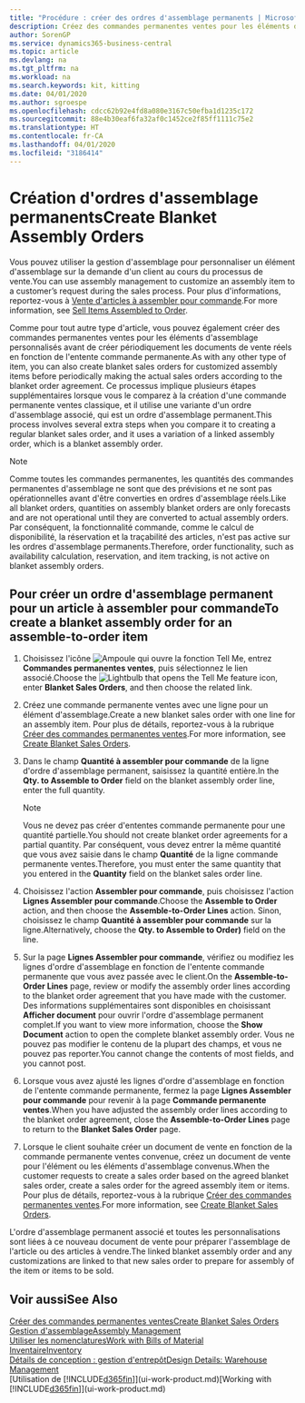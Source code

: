 ```yaml
---
title: "Procédure : créer des ordres d'assemblage permanents | Microsoft Docs"
description: Créez des commandes permanentes ventes pour les éléments d'assemblage personnalisés avant d'effectuer régulièrement les documents de vente réels en fonction de l'entente commande permanente.
author: SorenGP
ms.service: dynamics365-business-central
ms.topic: article
ms.devlang: na
ms.tgt_pltfrm: na
ms.workload: na
ms.search.keywords: kit, kitting
ms.date: 04/01/2020
ms.author: sgroespe
ms.openlocfilehash: cdcc62b92e4fd8a080e3167c50efba1d1235c172
ms.sourcegitcommit: 88e4b30eaf6fa32af0c1452ce2f85ff1111c75e2
ms.translationtype: HT
ms.contentlocale: fr-CA
ms.lasthandoff: 04/01/2020
ms.locfileid: "3186414"
---
```

# <a name="create-blanket-assembly-orders"></a><span data-ttu-id="f0caa-103">Création d'ordres d'assemblage permanents</span><span class="sxs-lookup"><span data-stu-id="f0caa-103">Create Blanket Assembly Orders</span></span>
<span data-ttu-id="f0caa-104">Vous pouvez utiliser la gestion d'assemblage pour personnaliser un élément d'assemblage sur la demande d'un client au cours du processus de vente.</span><span class="sxs-lookup"><span data-stu-id="f0caa-104">You can use assembly management to customize an assembly item to a customer’s request during the sales process.</span></span> <span data-ttu-id="f0caa-105">Pour plus d'informations, reportez-vous à [Vente d'articles à assembler pour commande](assembly-how-to-sell-items-assembled-to-order.md).</span><span class="sxs-lookup"><span data-stu-id="f0caa-105">For more information, see [Sell Items Assembled to Order](assembly-how-to-sell-items-assembled-to-order.md).</span></span>  

 <span data-ttu-id="f0caa-106">Comme pour tout autre type d'article, vous pouvez également créer des commandes permanentes ventes pour les éléments d'assemblage personnalisés avant de créer périodiquement les documents de vente réels en fonction de l'entente commande permanente.</span><span class="sxs-lookup"><span data-stu-id="f0caa-106">As with any other type of item, you can also create blanket sales orders for customized assembly items before periodically making the actual sales orders according to the blanket order agreement.</span></span> <span data-ttu-id="f0caa-107">Ce processus implique plusieurs étapes supplémentaires lorsque vous le comparez à la création d'une commande permanente ventes classique, et il utilise une variante d'un ordre d'assemblage associé, qui est un ordre d'assemblage permanent.</span><span class="sxs-lookup"><span data-stu-id="f0caa-107">This process involves several extra steps when you compare it to creating a regular blanket sales order, and it uses a variation of a linked assembly order, which is a blanket assembly order.</span></span>

> [!NOTE]  
>  <span data-ttu-id="f0caa-108">Comme toutes les commandes permanentes, les quantités des commandes permanentes d'assemblage ne sont que des prévisions et ne sont pas opérationnelles avant d'être converties en ordres d'assemblage réels.</span><span class="sxs-lookup"><span data-stu-id="f0caa-108">Like all blanket orders, quantities on assembly blanket orders are only forecasts and are not operational until they are converted to actual assembly orders.</span></span> <span data-ttu-id="f0caa-109">Par conséquent, la fonctionnalité commande, comme le calcul de disponibilité, la réservation et la traçabilité des articles, n'est pas active sur les ordres d'assemblage permanents.</span><span class="sxs-lookup"><span data-stu-id="f0caa-109">Therefore, order functionality, such as availability calculation, reservation, and item tracking, is not active on blanket assembly orders.</span></span>  

## <a name="to-create-a-blanket-assembly-order-for-an-assemble-to-order-item"></a><span data-ttu-id="f0caa-110">Pour créer un ordre d'assemblage permanent pour un article à assembler pour commande</span><span class="sxs-lookup"><span data-stu-id="f0caa-110">To create a blanket assembly order for an assemble\-to\-order item</span></span>  
1. <span data-ttu-id="f0caa-111">Choisissez l'icône ![Ampoule qui ouvre la fonction Tell Me](media/ui-search/search_small.png "Dites-moi ce que vous voulez faire"), entrez **Commandes permanentes ventes**, puis sélectionnez le lien associé.</span><span class="sxs-lookup"><span data-stu-id="f0caa-111">Choose the ![Lightbulb that opens the Tell Me feature](media/ui-search/search_small.png "Tell me what you want to do") icon, enter **Blanket Sales Orders**, and then choose the related link.</span></span>  
2. <span data-ttu-id="f0caa-112">Créez une commande permanente ventes avec une ligne pour un élément d'assemblage.</span><span class="sxs-lookup"><span data-stu-id="f0caa-112">Create a new blanket sales order with one line for an assembly item.</span></span> <span data-ttu-id="f0caa-113">Pour plus de détails, reportez-vous à la rubrique [Créer des commandes permanentes ventes](sales-how-to-create-blanket-sales-orders.md).</span><span class="sxs-lookup"><span data-stu-id="f0caa-113">For more information, see [Create Blanket Sales Orders](sales-how-to-create-blanket-sales-orders.md).</span></span>  
3. <span data-ttu-id="f0caa-114">Dans le champ **Quantité à assembler pour commande** de la ligne d'ordre d'assemblage permanent, saisissez la quantité entière.</span><span class="sxs-lookup"><span data-stu-id="f0caa-114">In the **Qty. to Assemble to Order** field on the blanket assembly order line, enter the full quantity.</span></span>

    > [!NOTE]  
    >  <span data-ttu-id="f0caa-115">Vous ne devez pas créer d'ententes commande permanente pour une quantité partielle.</span><span class="sxs-lookup"><span data-stu-id="f0caa-115">You should not create blanket order agreements for a partial quantity.</span></span> <span data-ttu-id="f0caa-116">Par conséquent, vous devez entrer la même quantité que vous avez saisie dans le champ **Quantité** de la ligne commande permanente ventes.</span><span class="sxs-lookup"><span data-stu-id="f0caa-116">Therefore, you must enter the same quantity that you entered in the **Quantity** field on the blanket sales order line.</span></span>  

4. <span data-ttu-id="f0caa-117">Choisissez l'action **Assembler pour commande**, puis choisissez l'action **Lignes Assembler pour commande**.</span><span class="sxs-lookup"><span data-stu-id="f0caa-117">Choose the **Assemble to Order** action, and then choose the **Assemble-to-Order Lines** action.</span></span> <span data-ttu-id="f0caa-118">Sinon, choisissez le champ **Quantité à assembler pour commande** sur la ligne.</span><span class="sxs-lookup"><span data-stu-id="f0caa-118">Alternatively, choose the **Qty. to Assemble to Order)** field on the line.</span></span>  
5. <span data-ttu-id="f0caa-119">Sur la page **Lignes Assembler pour commande**, vérifiez ou modifiez les lignes d'ordre d'assemblage en fonction de l'entente commande permanente que vous avez passée avec le client.</span><span class="sxs-lookup"><span data-stu-id="f0caa-119">On the **Assemble-to-Order Lines** page, review or modify the assembly order lines according to the blanket order agreement that you have made with the customer.</span></span> <span data-ttu-id="f0caa-120">Des informations supplémentaires sont disponibles en choisissant **Afficher document** pour ouvrir l'ordre d'assemblage permanent complet.</span><span class="sxs-lookup"><span data-stu-id="f0caa-120">If you want to view more information, choose the **Show Document** action to open the complete blanket assembly order.</span></span> <span data-ttu-id="f0caa-121">Vous ne pouvez pas modifier le contenu de la plupart des champs, et vous ne pouvez pas reporter.</span><span class="sxs-lookup"><span data-stu-id="f0caa-121">You cannot change the contents of most fields, and you cannot post.</span></span>  
6. <span data-ttu-id="f0caa-122">Lorsque vous avez ajusté les lignes d'ordre d'assemblage en fonction de l'entente commande permanente, fermez la page **Lignes Assembler pour commande** pour revenir à la page **Commande permanente ventes**.</span><span class="sxs-lookup"><span data-stu-id="f0caa-122">When you have adjusted the assembly order lines according to the blanket order agreement, close the **Assemble-to-Order Lines** page to return to the **Blanket Sales Order** page.</span></span>  
7. <span data-ttu-id="f0caa-123">Lorsque le client souhaite créer un document de vente en fonction de la commande permanente ventes convenue, créez un document de vente pour l'élément ou les éléments d'assemblage convenus.</span><span class="sxs-lookup"><span data-stu-id="f0caa-123">When the customer requests to create a sales order based on the agreed blanket sales order, create a sales order for the agreed assembly item or items.</span></span> <span data-ttu-id="f0caa-124">Pour plus de détails, reportez-vous à la rubrique [Créer des commandes permanentes ventes](sales-how-to-create-blanket-sales-orders.md).</span><span class="sxs-lookup"><span data-stu-id="f0caa-124">For more information, see [Create Blanket Sales Orders](sales-how-to-create-blanket-sales-orders.md).</span></span>

<span data-ttu-id="f0caa-125">L'ordre d'assemblage permanent associé et toutes les personnalisations sont liées à ce nouveau document de vente pour préparer l'assemblage de l'article ou des articles à vendre.</span><span class="sxs-lookup"><span data-stu-id="f0caa-125">The linked blanket assembly order and any customizations are linked to that new sales order to prepare for assembly of the item or items to be sold.</span></span>  

## <a name="see-also"></a><span data-ttu-id="f0caa-126">Voir aussi</span><span class="sxs-lookup"><span data-stu-id="f0caa-126">See Also</span></span>
[<span data-ttu-id="f0caa-127">Créer des commandes permanentes ventes</span><span class="sxs-lookup"><span data-stu-id="f0caa-127">Create Blanket Sales Orders</span></span>](sales-how-to-create-blanket-sales-orders.md)  
[<span data-ttu-id="f0caa-128">Gestion d'assemblage</span><span class="sxs-lookup"><span data-stu-id="f0caa-128">Assembly Management</span></span>](assembly-assemble-items.md)  
[<span data-ttu-id="f0caa-129">Utiliser les nomenclatures</span><span class="sxs-lookup"><span data-stu-id="f0caa-129">Work with Bills of Material</span></span>](inventory-how-work-BOMs.md)  
[<span data-ttu-id="f0caa-130">Inventaire</span><span class="sxs-lookup"><span data-stu-id="f0caa-130">Inventory</span></span>](inventory-manage-inventory.md)  
[<span data-ttu-id="f0caa-131">Détails de conception : gestion d'entrepôt</span><span class="sxs-lookup"><span data-stu-id="f0caa-131">Design Details: Warehouse Management</span></span>](design-details-warehouse-management.md)  
<span data-ttu-id="f0caa-132">[Utilisation de [!INCLUDE[d365fin](includes/d365fin_md.md)]](ui-work-product.md)</span><span class="sxs-lookup"><span data-stu-id="f0caa-132">[Working with [!INCLUDE[d365fin](includes/d365fin_md.md)]](ui-work-product.md)</span></span>
